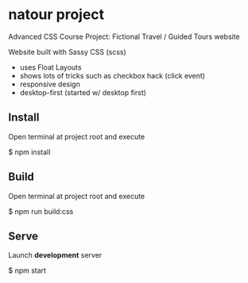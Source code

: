 # natour project

Advanced CSS Course Project: Fictional Travel / Guided Tours website

Website built with Sassy CSS (scss)

- uses Float Layouts
- shows lots of tricks such as checkbox hack (click event)
- responsive design
- desktop-first (started w/ desktop first)

## Install

Open terminal at project root and execute

  $ npm install

## Build

Open terminal at project root and execute

  $ npm run build:css

## Serve

Launch **development** server

  $ npm start